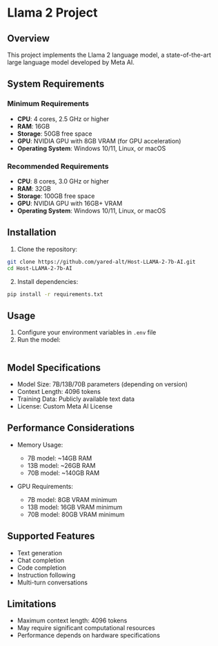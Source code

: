 # Llama 2 Project

## Overview
This project implements the Llama 2 language model, a state-of-the-art large language model developed by Meta AI.

## System Requirements

### Minimum Requirements
- **CPU**: 4 cores, 2.5 GHz or higher
- **RAM**: 16GB
- **Storage**: 50GB free space
- **GPU**: NVIDIA GPU with 8GB VRAM (for GPU acceleration)
- **Operating System**: Windows 10/11, Linux, or macOS

### Recommended Requirements
- **CPU**: 8 cores, 3.0 GHz or higher
- **RAM**: 32GB
- **Storage**: 100GB free space
- **GPU**: NVIDIA GPU with 16GB+ VRAM
- **Operating System**: Windows 10/11, Linux, or macOS

## Installation

1. Clone the repository:
```bash
git clone https://github.com/yared-alt/Host-LLAMA-2-7b-AI.git
cd Host-LLAMA-2-7b-AI
```

2. Install dependencies:
```bash
pip install -r requirements.txt
```

## Usage

1. Configure your environment variables in `.env` file
2. Run the model:
```bash

```

## Model Specifications

- Model Size: 7B/13B/70B parameters (depending on version)
- Context Length: 4096 tokens
- Training Data: Publicly available text data
- License: Custom Meta AI License

## Performance Considerations

- Memory Usage:
  - 7B model: ~14GB RAM
  - 13B model: ~26GB RAM
  - 70B model: ~140GB RAM

- GPU Requirements:
  - 7B model: 8GB VRAM minimum
  - 13B model: 16GB VRAM minimum
  - 70B model: 80GB VRAM minimum

## Supported Features

- Text generation
- Chat completion
- Code completion
- Instruction following
- Multi-turn conversations

## Limitations

- Maximum context length: 4096 tokens
- May require significant computational resources
- Performance depends on hardware specifications

